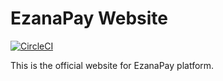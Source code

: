 # EzanaPay Website

[![CircleCI](https://dl.circleci.com/status-badge/img/gh/ezanapay1/ezanapay.web/tree/main.svg?style=svg)](https://dl.circleci.com/status-badge/redirect/gh/ezanapay1/ezanapay.web/tree/main)

This is the official website for EzanaPay platform.

